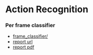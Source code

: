# Action Recognition

### Per frame classifier

* [frame_classifier/](/frame_classifier)
* [report url](https://api.wandb.ai/links/truffaut/qlhdfwe3)
* [report pdf](/frame_classifier/report.pdf)